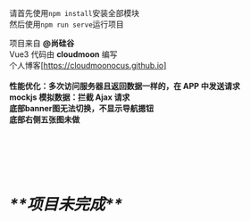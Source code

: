 请首先使用`npm install`安装全部模块<br>
然后使用`npm run serve`运行项目

项目来自 **@尚硅谷** <br>
Vue3 代码由 **cloudmoon** 编写<br>
个人博客[https://cloudmoonocus.github.io]
<br>
<br>
**性能优化：多次访问服务器且返回数据一样的，在 APP 中发送请求**<br>
**mockjs 模拟数据：拦截 Ajax 请求**<br>
**底部banner图无法切换，不显示导航摁钮**<br>
**底部右侧五张图未做**<br>

<br>
<br>
<br>
<br>

# _\***\*项目未完成\*\***_
